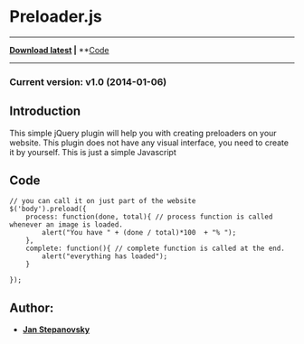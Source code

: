 
# Preloader.js

---
**[Download latest](https://raw.github.com/hhhonzik/Preloader.js/master/preloader.js) |**
**[Code](#code)

---
### Current version: v1.0 (2014-01-06)
## Introduction

This simple jQuery plugin will help you with creating preloaders on your website. This plugin does not have any visual interface, you need to create it by yourself. This is just a simple Javascript 


## <a name="code"></a> Code

    // you can call it on just part of the website
    $('body').preload({
        process: function(done, total){ // process function is called whenever an image is loaded.
            alert("You have " + (done / total)*100  + "% ");
        },
        complete: function(){ // complete function is called at the end.
            alert("everything has loaded");       
        }
        
    });


## Author:
* **[Jan Stepanovsky](http://www.janstepanovsky.cz/)** 
